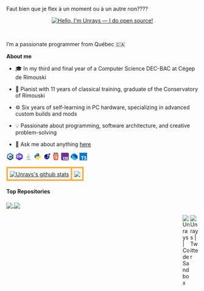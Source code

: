 Faut bien que je flex à un moment ou à un autre non????

<p align="center">
  <a href="https://github.com/unrays">
    <img width="80%" alt="Hello, I'm Unrays — I do open source!" 
         src="https://hips.hearstapps.com/hmg-prod/images/ginger-maine-coon-kitten-running-on-lawn-in-royalty-free-image-1719608142.jpg?crop=1xw:0.84415xh;0,0.185xh" />
  </a>
</p>

<br />

I’m a passionate programmer from Québec 🇨🇦

**About me**

- 🎓 In my third and final year of a Computer Science DEC-BAC at Cégep de Rimouski

- 🎹 Pianist with 11 years of classical training, graduate of the Conservatory of Rimouski

- ⚙️ Six years of self-learning in PC hardware, specializing in advanced custom builds and mods

- 💡 Passionate about programming, software architecture, and creative problem-solving

- 💬 Ask me about anything [here](https://github.com/unrays/unrays/issues)

<code><img height="20" alt="C++" src="https://raw.githubusercontent.com/github/explore/main/topics/cpp/cpp.png"></code>
<code><img height="20" alt="C#" src="https://raw.githubusercontent.com/github/explore/main/topics/csharp/csharp.png"></code>
<code><img height="20" alt="Java" src="https://raw.githubusercontent.com/github/explore/main/topics/java/java.png"></code>
<code><img height="20" alt="Python" src="https://raw.githubusercontent.com/github/explore/main/topics/python/python.png"></code>
<code><img height="20" alt="Lua" src="https://raw.githubusercontent.com/github/explore/main/topics/lua/lua.png"></code>
<code><img height="20" alt="HTML" src="https://raw.githubusercontent.com/github/explore/main/topics/html/html.png"></code>
<code><img height="20" alt="CSS" src="https://raw.githubusercontent.com/github/explore/main/topics/css/css.png"></code>
<code><img height="20" alt="Dart" src="https://raw.githubusercontent.com/github/explore/main/topics/dart/dart.png"></code>
<code><img height="20" alt="TypeScript" src="https://raw.githubusercontent.com/github/explore/main/topics/typescript/typescript.png"></code>

<table>
  <tr>
    <td style="border: 4px solid #ffae42; padding: 5px;">
      <a href="https://github.com/unrays/github-readme-stats">
        <img align="center" src="https://github-readme-stats.vercel.app/api?username=unrays&show_icons=true&include_all_commits=true&theme=buefy&hide_border=true&bg_color=ffffff&title_color=ffae42&icon_color=ffae42&text_color=333" alt="Unrays's github stats" />
      </a>
    </td>
    <td style="border: 4px solid #ffae42; padding: 5px;">
      <a href="https://github.com/unrays/github-readme-stats">
        <img align="center" src="https://github-readme-stats.vercel.app/api/top-langs/?username=unrays&layout=compact&theme=buefy&hide_border=true&bg_color=ffffff&title_color=ffae42&text_color=333" />
      </a>
    </td>
  </tr>
</table>

#### Top Repositories

<a href="https://github.com/unrays/Crystal">
  <img align="center" src="https://github-readme-stats.vercel.app/api/pin/?username=unrays&repo=crystal&theme=buefy&bg_color=ffffff&title_color=ffae42&icon_color=ffae42&text_color=333" />
</a>
<a href="https://github.com/unrays/Glint">
  <img align="center" src="https://github-readme-stats.vercel.app/api/pin/?username=unrays&repo=Glint&theme=buefy&bg_color=ffffff&title_color=ffae42&icon_color=ffae42&text_color=333" />
</a>

<br />
<br />

<a href="https://twitter.com/unrays">
  <img align="right" alt="Unrays | Twitter" width="21px" src="https://raw.githubusercontent.com/simple-icons/simple-icons/develop/icons/twitter.svg" />
</a>
<a href="https://codesandbox.io/u/unrays">
  <img align="right" alt="Unrays | CodeSandbox" width="20px" src="https://raw.githubusercontent.com/simple-icons/simple-icons/develop/icons/codesandbox.svg" />
</a>
